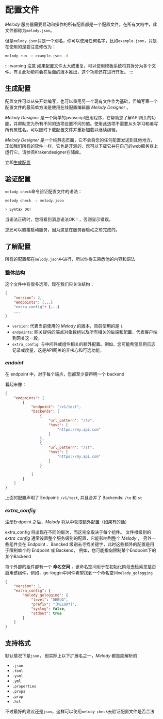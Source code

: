 # 配置文件

_Melody_ 服务器需要启动和操作的所有配置都是一个配置文件。在所有文档中，此文件都称为`melody.json`。

但是`melody.json`只是一个别名，你可以使用任何名字，比如`example.json`，只是在使用的是要注意修改为：
```bash
melody run -c example.json -d
```
::: warning 注意
如果配置文件太大或重复，可以使用模板系统将其拆分为多个文件。有关此功能将会在后面的版本推出，这个功能还在进行开发。
:::

## 生成配置

配置文件可以从头开始编写，也可以重用另一个现有文件作为基础，但编写第一个配置文件的最简单方法是使用在线配置编辑器 _Melody Designer_ 。

_Melody Designer_ 是一个简单的javascript应用程序，它帮助您了解API网关的功能，并帮助您为所有不同的选项设置不同的值。使用此选项不需要从头学习和编写所有属性名。可以随时下载配置文件并重新加载以继续编辑。

_Melody Designer_ 是一个纯静态页面，它不会将您的任何配置发送到其他地方，正如我们所有的软件一样，它也是开源的，您可以下载它并在自己的web服务器上运行它。请参阅Krakendesigner存储库。

立即[生成配置](https://github.com/granty1/melody)

## 验证配置

`melody check`命令验证配置文件的语法：
```bash
melody check -c melody.json

> Syntax OK!
```

当语法正确时，您将看到消息语法OK！，否则显示错误。

您还可以直接启动服务，因为这是在服务器启动之前完成的。

## 了解配置

所有的配置都在`melody.json`中进行，所以你得去熟悉他的内容和语法

### 整体结构

这个文件中有很多选项，现在我们只关注结构：
```json
{
    "version": 2,
    "endpoints": [...]
    "extra_config": {...}
    ...
}
```

- `version`: 代表当前使用的 _Melody_ 的版本，目前使用的是 `1`
- `endpoints`: 网关提供的端点对象数组以及所有相关的后端和配置，代表客户端到网关这一段。
- `extra_config`: 与中间件或组件相关的额外配置。例如，您可能希望启用日志记录或度量，这是API网关的非核心和可选功能。

### *endoint*

在 endpoint 中，对于每个端点，您都至少要声明一个 backend

看起来像：

```json
{
	"endpoints": [
		{
			"endpoint": "/v1/test",
			"backends": [
				{
					"url_pattern": "/te",
					"host": [
						"https://my.api.com"
					]
				},
				{
					"url_pattern": "/st",
					"host": [
						"https://my.api.com"
					]
				}

			]
		}
	]
}
```

上面的配置声明了 Endpoint: `/v1/test`, 并且合并了 Backends: `/te` 和 `st`

### *extra_config*

注册Endpoint 之后，_Melody_ 将从中获取额外配置（如果有的话）

extra_config 将出现在不同的层次，而这完全取决于每个组件。 文件根级别的 *extra_config* 通常设置整个服务级别的配置，它能影响到整个 _Melody_ ， 另外一些组件会在 Endpoint 、Bancked 级别去寻找关键字，此时这些额外的配置是用于限制单个的 Endpoint 或 Backend， 例如，您可能指向限制某个Endpoint下的某个Backend

每个外部的组件都有一个 **命名空间** ，该命名空间用于在初始化阶段去检索您是否启用该组件，例如，go-loggin中间件希望找到一个命名空间`melody_gologging`
```json
{
	"version": 1,
	"extra_config": {
		"melody_gologging": {
			"level": "DEBUG",
			"prefix": "[MELODY]",
			"syslog": false,
			"stdout": true
		}
	}
}
```

## 支持格式

默认情况下是`json`， 但实际上以下扩展名之一，_Melody_ 都是能解析的
- `.json`
- `.toml`
- `.yaml`
- `.yml`
- `.properties`
- `.props`
- `.prop`
- `.hcl`

不过最好的建议还是`json`，这样可以使用`melody check`去验证配置文件是否合法




